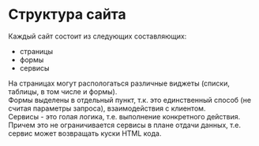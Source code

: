 # Структура сайта

Каждый сайт состоит из следующих составляющих:
- страницы
- формы
- сервисы

На страницах могут распологаться различные виджеты (списки, таблицы, в том числе и формы).  
Формы выделены в отдельный пункт, т.к. это единственный способ (не считая параметры запроса), взаимодействия с клиентом.  
Сервисы - это голая логика, т.е. выполнение конкретного действия.
Причем это не ограничивается сервисы в плане отдачи данных, т.е. сервис может возвращать куски HTML кода.

